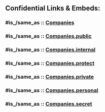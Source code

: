



## Confidential Links & Embeds: 

### #is_/same_as :: [Companies](Companies.md) 

### #is_/same_as :: [Companies.public](/_public/Economics/Companies.public.md) 

### #is_/same_as :: [Companies.internal](/_internal/Economics/Companies.internal.md) 

### #is_/same_as :: [Companies.protect](/_protect/Economics/Companies.protect.md) 

### #is_/same_as :: [Companies.private](/_private/Economics/Companies.private.md) 

### #is_/same_as :: [Companies.personal](/_personal/Economics/Companies.personal.md) 

### #is_/same_as :: [Companies.secret](/_secret/Economics/Companies.secret.md)

